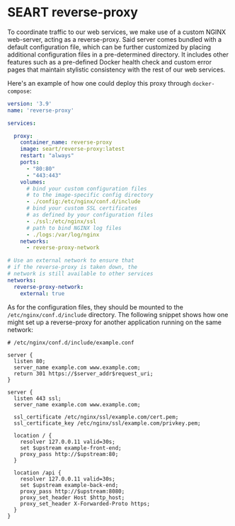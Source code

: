 # SEART reverse-proxy

To coordinate traffic to our web services, we make use of a custom NGINX web-server, acting as a reverse-proxy.
Said server comes bundled with a default configuration file, which can be further customized by placing additional
configuration files in a pre-determined directory. It includes other features such as a pre-defined Docker health
check and custom error pages that maintain stylistic consistency with the rest of our web services. 

Here's an example of how one could deploy this proxy through `docker-compose`:

```yaml
version: '3.9'
name: 'reverse-proxy'

services:

  proxy:
    container_name: reverse-proxy
    image: seart/reverse-proxy:latest
    restart: "always"
    ports:
      - "80:80"
      - "443:443"
    volumes:
      # bind your custom configuration files
      # to the image-specific config directory
      - ./config:/etc/nginx/conf.d/include
      # bind your custom SSL certificates
      # as defined by your configuration files
      - ./ssl:/etc/nginx/ssl
      # path to bind NGINX log files
      - ./logs:/var/log/nginx
    networks:
      - reverse-proxy-network

# Use an external network to ensure that
# if the reverse-proxy is taken down, the
# network is still available to other services
networks:
  reverse-proxy-network:
    external: true
```

As for the configuration files, they should be mounted to the `/etc/nginx/conf.d/include` directory.
The following snippet shows how one might set up a reverse-proxy for another application running
on the same network:

```
# /etc/nginx/conf.d/include/example.conf

server {
  listen 80;
  server_name example.com www.example.com;
  return 301 https://$server_addr$request_uri;
}

server {
  listen 443 ssl;
  server_name example.com www.example.com;

  ssl_certificate /etc/nginx/ssl/example.com/cert.pem;
  ssl_certificate_key /etc/nginx/ssl/example.com/privkey.pem;

  location / {
    resolver 127.0.0.11 valid=30s;
    set $upstream example-front-end;
    proxy_pass http://$upstream:80;
  }

  location /api {
    resolver 127.0.0.11 valid=30s;
    set $upstream example-back-end;
    proxy_pass http://$upstream:8080;
    proxy_set_header Host $http_host;
    proxy_set_header X-Forwarded-Proto https;
  }
}
```
